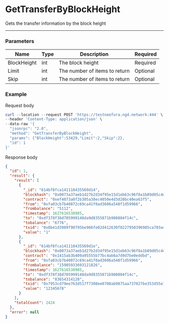 # GetTransferByBlockHeight
Gets the transfer information by the block height
<hr>

### Parameters

|    Name    | Type | Description | Required |
| ---------- | --- |    ------    | ----|
| BlockHeight    | int|  The block height| Required |
| Limit    | int|  The number of items to return| Optional|
| Skip    | int|  The number of items to return| Optional |


### Example

Request body

```powershell
curl --location --request POST 'https://testneofura.ngd.network:444' \
--header 'Content-Type: application/json' \
--data-raw '{
  "jsonrpc": "2.0",
  "method": "GetTransferByBlockHeight",
  "params": {"BlockHeight":53429,"Limit":2,"Skip":2},
  "id": 1
}'
```

Response body

```json
{
  "id": 1,
  "result": {
    "result": [
      {
        "_id": "614bf8fca141118435569d14",
        "blockhash": "0x0073a37aeb1d27b2d34f95e15d1eb63c96f8a1b89d05c4d045195f5400806ce9",
        "contract": "0xef4073a0f2b305a38ec4050e4d3d28bc40ea63f5",
        "from": "0xfa03cb7b40072c69ca41f0ad3606a548f1d59966",
        "frombalance": "5112",
        "timestamp": 1627616538985,
        "to": "0xdf378f38d705999148da9d8355871b908804f14c",
        "tobalance": "6776",
        "txid": "0x8b41d3989f90795be966fe02d412630f0227950396985ca703a4d3c5467683bc",
        "value": "1"
      },
      {
        "_id": "614bf8fca141118435569d1e",
        "blockhash": "0x0073a37aeb1d27b2d34f95e15d1eb63c96f8a1b89d05c4d045195f5400806ce9",
        "contract": "0x1415ab3b409a95555b77bc4ab6a7d9d7be0eddbd",
        "from": "0xfa03cb7b40072c69ca41f0ad3606a548f1d59966",
        "frombalance": "15905933693121826",
        "timestamp": 1627616538985,
        "to": "0xdf378f38d705999148da9d8355871b908804f14c",
        "tobalance": "83654314128",
        "txid": "0x7953cd79ee763d517f7308ee0708ab9875aa737027be353d55e112b09663409b",
        "value": "12345678"
      }
    ],
    "totalCount": 2424
  },
  "error": null
}
```
